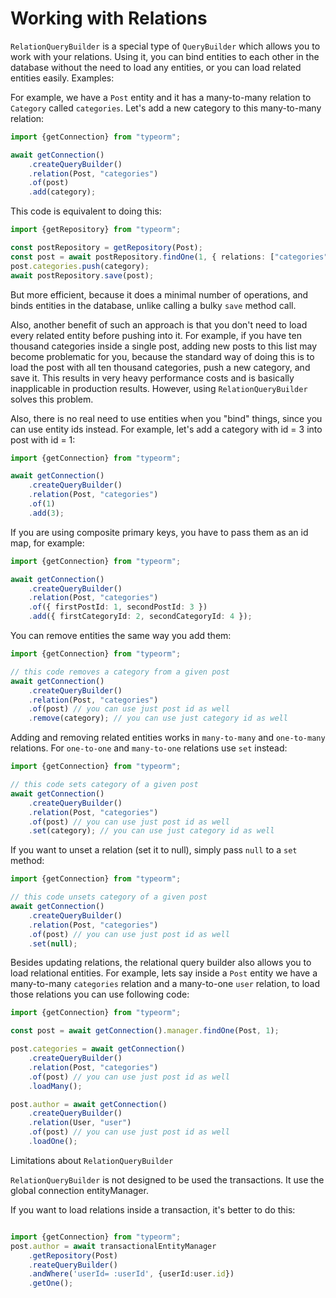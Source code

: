 # Working with Relations

`RelationQueryBuilder` is a special type of `QueryBuilder` which allows you to work with your relations.
Using it, you can bind entities to each other in the database without the need to load any entities,
or you can load related entities easily.
Examples:

For example, we have a `Post` entity and it has a many-to-many relation to `Category` called `categories`.
Let's add a new category to this many-to-many relation:
                       
```typescript
import {getConnection} from "typeorm";

await getConnection()
    .createQueryBuilder()
    .relation(Post, "categories")
    .of(post)
    .add(category);
```

This code is equivalent to doing this:
       
```typescript
import {getRepository} from "typeorm";

const postRepository = getRepository(Post);
const post = await postRepository.findOne(1, { relations: ["categories"] });
post.categories.push(category);
await postRepository.save(post);
```

But more efficient, because it does a minimal number of operations, and binds entities in the database,
unlike calling a bulky `save` method call.

Also, another benefit of such an approach is that you don't need to load every related entity before pushing into it.
For example, if you have ten thousand categories inside a single post, adding new posts to this list may become problematic for you, 
because the standard way of doing this is to load the post with all ten thousand categories, push a new category,
and save it. This results in very heavy performance costs and is basically inapplicable in production results.
However, using `RelationQueryBuilder` solves this problem.

Also, there is no real need to use entities when you "bind" things, since you can use entity ids instead.
For example, let's add a category with id = 3 into post with id = 1:

```typescript
import {getConnection} from "typeorm";

await getConnection()
    .createQueryBuilder()
    .relation(Post, "categories")
    .of(1)
    .add(3);
```

If you are using composite primary keys, you have to pass them as an id map, for example:

```typescript
import {getConnection} from "typeorm";

await getConnection()
    .createQueryBuilder()
    .relation(Post, "categories")
    .of({ firstPostId: 1, secondPostId: 3 })
    .add({ firstCategoryId: 2, secondCategoryId: 4 });
```

You can remove entities the same way you add them:    
         
```typescript
import {getConnection} from "typeorm";

// this code removes a category from a given post
await getConnection()
    .createQueryBuilder()
    .relation(Post, "categories")
    .of(post) // you can use just post id as well
    .remove(category); // you can use just category id as well
```

Adding and removing related entities works in `many-to-many` and `one-to-many` relations.
For `one-to-one` and `many-to-one` relations use `set` instead:

```typescript
import {getConnection} from "typeorm";

// this code sets category of a given post
await getConnection()
    .createQueryBuilder()
    .relation(Post, "categories")
    .of(post) // you can use just post id as well
    .set(category); // you can use just category id as well
```

If you want to unset a relation (set it to null), simply pass `null` to a `set` method:

```typescript
import {getConnection} from "typeorm";

// this code unsets category of a given post
await getConnection()
    .createQueryBuilder()
    .relation(Post, "categories")
    .of(post) // you can use just post id as well
    .set(null);
```

Besides updating relations, the relational query builder also allows you to load relational entities.
For example, lets say inside a `Post` entity we have a many-to-many `categories` relation and a many-to-one `user` relation,
to load those relations you can use following code:

```typescript
import {getConnection} from "typeorm";

const post = await getConnection().manager.findOne(Post, 1);

post.categories = await getConnection()
    .createQueryBuilder()
    .relation(Post, "categories")
    .of(post) // you can use just post id as well
    .loadMany();

post.author = await getConnection()
    .createQueryBuilder()
    .relation(User, "user")
    .of(post) // you can use just post id as well
    .loadOne();
```

Limitations about `RelationQueryBuilder` 

`RelationQueryBuilder` is not designed to be used the transactions. It use the global connection entityManager.

If you want to load relations inside a transaction, it's better to do this:

```typescript

import {getConnection} from "typeorm";
post.author = await transactionalEntityManager
    .getRepository(Post)
    .reateQueryBuilder()
    .andWhere('userId= :userId', {userId:user.id})
    .getOne();
```



